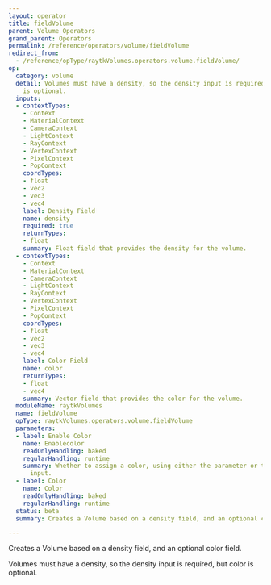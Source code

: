 ```yaml
---
layout: operator
title: fieldVolume
parent: Volume Operators
grand_parent: Operators
permalink: /reference/operators/volume/fieldVolume
redirect_from:
  - /reference/opType/raytkVolumes.operators.volume.fieldVolume/
op:
  category: volume
  detail: Volumes must have a density, so the density input is required, but color
    is optional.
  inputs:
  - contextTypes:
    - Context
    - MaterialContext
    - CameraContext
    - LightContext
    - RayContext
    - VertexContext
    - PixelContext
    - PopContext
    coordTypes:
    - float
    - vec2
    - vec3
    - vec4
    label: Density Field
    name: density
    required: true
    returnTypes:
    - float
    summary: Float field that provides the density for the volume.
  - contextTypes:
    - Context
    - MaterialContext
    - CameraContext
    - LightContext
    - RayContext
    - VertexContext
    - PixelContext
    - PopContext
    coordTypes:
    - float
    - vec2
    - vec3
    - vec4
    label: Color Field
    name: color
    returnTypes:
    - float
    - vec4
    summary: Vector field that provides the color for the volume.
  moduleName: raytkVolumes
  name: fieldVolume
  opType: raytkVolumes.operators.volume.fieldVolume
  parameters:
  - label: Enable Color
    name: Enablecolor
    readOnlyHandling: baked
    regularHandling: runtime
    summary: Whether to assign a color, using either the parameter or the color field
      input.
  - label: Color
    name: Color
    readOnlyHandling: baked
    regularHandling: runtime
  status: beta
  summary: Creates a Volume based on a density field, and an optional color field.

---
```



Creates a Volume based on a density field, and an optional color field.

Volumes must have a density, so the density input is required, but color is optional.